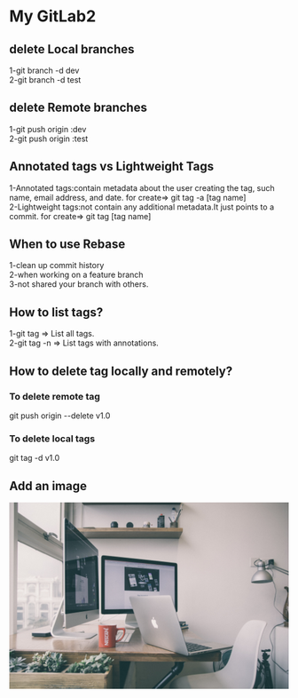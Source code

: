 # My GitLab2 
## delete Local branches
1-git branch -d dev<br>
2-git branch -d test
## delete Remote branches
1-git push origin :dev<br>
2-git push origin :test

## Annotated tags vs Lightweight Tags
1-Annotated tags:contain metadata about the user creating the tag, such name, email address, and date.
for create=> git tag -a [tag name]<br>
2-Lightweight tags:not contain any additional metadata.It just points to a commit. 
for create=> git tag [tag name]

## When to use Rebase
1-clean up commit history<br>
2-when working on a feature branch<br>
3-not shared your branch with others.

## How to list tags?
1-git tag => List all tags.<br>
2-git tag -n => List tags with annotations.

## How to delete tag locally and remotely? 
### To delete remote tag
git push origin --delete v1.0

### To delete local tags
git tag -d v1.0

## Add an image
<img src="./image/2.jpg">





